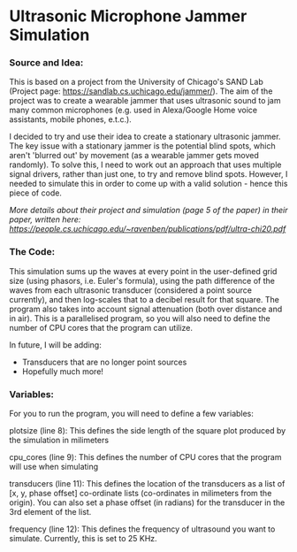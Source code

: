 # Ultrasonic Microphone Jammer Simulation #

### Source and Idea: ### 

This is based on a project from the University of Chicago's SAND Lab (Project page: <https://sandlab.cs.uchicago.edu/jammer/>). The aim of the project was to create a wearable jammer
that uses ultrasonic sound to jam many common microphones (e.g. used in Alexa/Google Home voice assistants, mobile phones, e.t.c.).

I decided to try and use their idea to create a stationary ultrasonic jammer. The key issue with a stationary jammer is the potential blind spots, which aren't 'blurred out' by movement
(as a wearable jammer gets moved randomly). To solve this, I need to work out an approach that uses multiple signal drivers, rather than just one, to try and remove blind spots. However,
I needed to simulate this in order to come up with a valid solution - hence this piece of code.

_More details about their project and simulation (page 5 of the paper) in their paper, written here: <https://people.cs.uchicago.edu/~ravenben/publications/pdf/ultra-chi20.pdf>_

### The Code: ###

This simulation sums up the waves at every point in the user-defined grid size (using phasors, i.e. Euler's formula), using the path difference of the waves from each ultrasonic
transducer (considered a point source currently), and then log-scales that to a decibel result for that square. The program also takes into account signal attenuation (both over
distance and in air). This is a parallelised program, so you will also need to define the number of CPU cores that the program can utilize.

In future, I will be adding:
 - Transducers that are no longer point sources
 - Hopefully much more!

### Variables: ###

For you to run the program, you will need to define a few variables:

plotsize (line 8): This defines the side length of the square plot produced by the simulation in milimeters

cpu_cores (line 9): This defines the number of CPU cores that the program will use when simulating

transducers (line 11): This defines the location of the transducers as a list of [x, y, phase offset] co-ordinate lists (co-ordinates in milimeters from the origin). You can also set
a phase offset (in radians) for the transducer in the 3rd element of the list.

frequency (line 12): This defines the frequency of ultrasound you want to simulate. Currently, this is set to 25 KHz.

